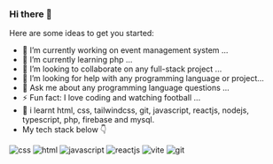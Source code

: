 ### Hi there 👋


Here are some ideas to get you started:

- 🔭 I’m currently working on event management system  ...
- 🌱 I’m currently learning php ...
- 👯 I’m looking to collaborate on any full-stack project ...
- 🤔 I’m looking for help with any programming language or project...
- 💬 Ask me about any programming language questions ...
- ⚡ Fun fact: I love coding and watching football ...
- 🔭 i learnt html, css, tailwindcss, git, javascript, reactjs, nodejs, typescript, php, firebase and mysql.
- My tech stack below 👇


![css](https://github.com/WaleGigs/WaleGigs/assets/87782382/d0578335-ca97-44ef-a2ab-91a03e54cb6c)
![html](https://github.com/WaleGigs/WaleGigs/assets/87782382/400edef8-cf56-4236-9374-3153a440c010)
![javascript](https://github.com/WaleGigs/WaleGigs/assets/87782382/698702ff-276d-48c5-8a12-acab2cc0e1c5)
![reactjs](https://github.com/WaleGigs/WaleGigs/assets/87782382/3529ef1a-e9fd-432c-8c1f-df0bae7d3c2a)
![vite](https://github.com/WaleGigs/WaleGigs/assets/87782382/1d3de76a-663b-4a2d-bda5-79bfeb890422)
![git](https://github.com/WaleGigs/WaleGigs/assets/87782382/3e2b3523-b451-4f0a-9042-ee6f7d6ce42e)
